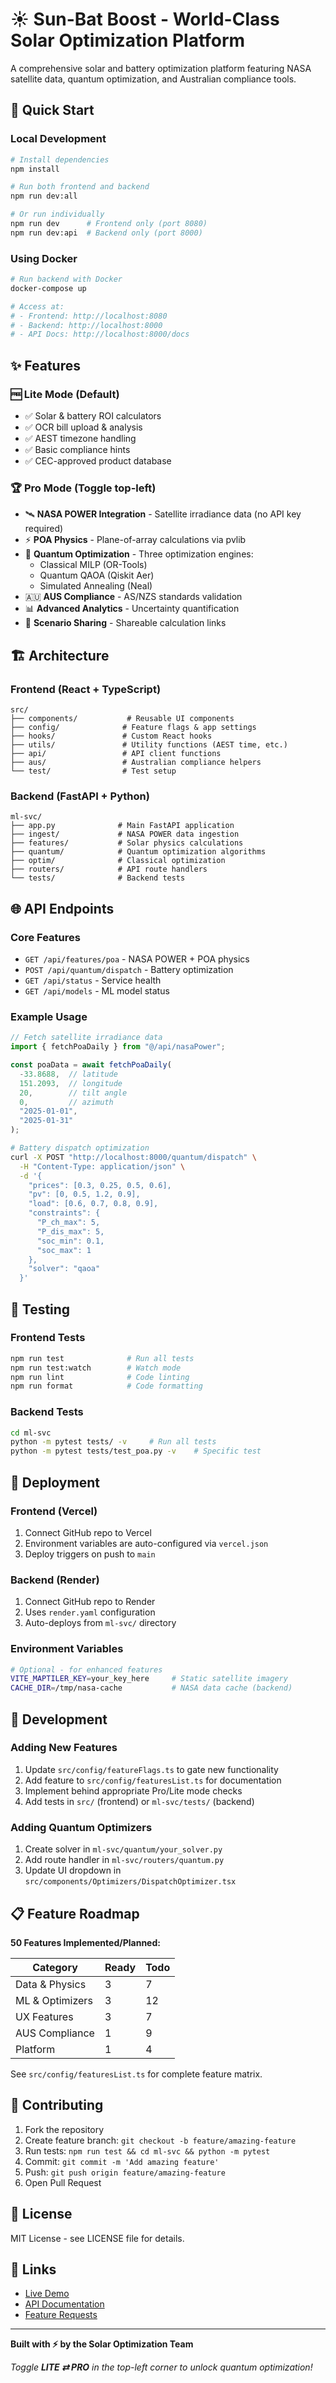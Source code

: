 # ☀️ Sun-Bat Boost - World-Class Solar Optimization Platform

A comprehensive solar and battery optimization platform featuring NASA satellite data, quantum optimization, and Australian compliance tools.

## 🚀 Quick Start

### Local Development

```bash
# Install dependencies
npm install

# Run both frontend and backend
npm run dev:all

# Or run individually
npm run dev      # Frontend only (port 8080)
npm run dev:api  # Backend only (port 8000)
```

### Using Docker

```bash
# Run backend with Docker
docker-compose up

# Access at:
# - Frontend: http://localhost:8080  
# - Backend: http://localhost:8000
# - API Docs: http://localhost:8000/docs
```

## ✨ Features

### 🆓 Lite Mode (Default)
- ✅ Solar & battery ROI calculators
- ✅ OCR bill upload & analysis
- ✅ AEST timezone handling
- ✅ Basic compliance hints
- ✅ CEC-approved product database

### 🏆 Pro Mode (Toggle top-left)
- 🛰️ **NASA POWER Integration** - Satellite irradiance data (no API key required)
- ⚡ **POA Physics** - Plane-of-array calculations via pvlib
- 🔬 **Quantum Optimization** - Three optimization engines:
  - Classical MILP (OR-Tools)
  - Quantum QAOA (Qiskit Aer)
  - Simulated Annealing (Neal)
- 🇦🇺 **AUS Compliance** - AS/NZS standards validation
- 📊 **Advanced Analytics** - Uncertainty quantification
- 🔗 **Scenario Sharing** - Shareable calculation links

## 🏗️ Architecture

### Frontend (React + TypeScript)
```
src/
├── components/           # Reusable UI components
├── config/              # Feature flags & app settings  
├── hooks/               # Custom React hooks
├── utils/               # Utility functions (AEST time, etc.)
├── api/                 # API client functions
├── aus/                 # Australian compliance helpers
└── test/                # Test setup
```

### Backend (FastAPI + Python)
```
ml-svc/
├── app.py              # Main FastAPI application
├── ingest/             # NASA POWER data ingestion
├── features/           # Solar physics calculations
├── quantum/            # Quantum optimization algorithms
├── optim/              # Classical optimization
├── routers/            # API route handlers
└── tests/              # Backend tests
```

## 🌐 API Endpoints

### Core Features
- `GET /api/features/poa` - NASA POWER + POA physics
- `POST /api/quantum/dispatch` - Battery optimization
- `GET /api/status` - Service health
- `GET /api/models` - ML model status

### Example Usage

```typescript
// Fetch satellite irradiance data
import { fetchPoaDaily } from "@/api/nasaPower";

const poaData = await fetchPoaDaily(
  -33.8688,  // latitude
  151.2093,  // longitude  
  20,        // tilt angle
  0,         // azimuth
  "2025-01-01",
  "2025-01-31"
);
```

```bash
# Battery dispatch optimization
curl -X POST "http://localhost:8000/quantum/dispatch" \
  -H "Content-Type: application/json" \
  -d '{
    "prices": [0.3, 0.25, 0.5, 0.6],
    "pv": [0, 0.5, 1.2, 0.9], 
    "load": [0.6, 0.7, 0.8, 0.9],
    "constraints": {
      "P_ch_max": 5,
      "P_dis_max": 5,
      "soc_min": 0.1,
      "soc_max": 1
    },
    "solver": "qaoa"
  }'
```

## 🧪 Testing

### Frontend Tests
```bash
npm run test              # Run all tests
npm run test:watch        # Watch mode
npm run lint              # Code linting
npm run format            # Code formatting
```

### Backend Tests  
```bash
cd ml-svc
python -m pytest tests/ -v     # Run all tests
python -m pytest tests/test_poa.py -v    # Specific test
```

## 🚢 Deployment

### Frontend (Vercel)
1. Connect GitHub repo to Vercel
2. Environment variables are auto-configured via `vercel.json`
3. Deploy triggers on push to `main`

### Backend (Render)
1. Connect GitHub repo to Render
2. Uses `render.yaml` configuration
3. Auto-deploys from `ml-svc/` directory

### Environment Variables
```bash
# Optional - for enhanced features
VITE_MAPTILER_KEY=your_key_here     # Static satellite imagery
CACHE_DIR=/tmp/nasa-cache           # NASA data cache (backend)
```

## 🔧 Development

### Adding New Features
1. Update `src/config/featureFlags.ts` to gate new functionality
2. Add feature to `src/config/featuresList.ts` for documentation
3. Implement behind appropriate Pro/Lite mode checks
4. Add tests in `src/` (frontend) or `ml-svc/tests/` (backend)

### Adding Quantum Optimizers
1. Create solver in `ml-svc/quantum/your_solver.py`
2. Add route handler in `ml-svc/routers/quantum.py`
3. Update UI dropdown in `src/components/Optimizers/DispatchOptimizer.tsx`

## 📋 Feature Roadmap

**50 Features Implemented/Planned:**

| Category | Ready | Todo | 
|----------|--------|------|
| Data & Physics | 3 | 7 |
| ML & Optimizers | 3 | 12 |
| UX Features | 3 | 7 |
| AUS Compliance | 1 | 9 |
| Platform | 1 | 4 |

See `src/config/featuresList.ts` for complete feature matrix.

## 🤝 Contributing

1. Fork the repository
2. Create feature branch: `git checkout -b feature/amazing-feature`
3. Run tests: `npm run test && cd ml-svc && python -m pytest`
4. Commit: `git commit -m 'Add amazing feature'`
5. Push: `git push origin feature/amazing-feature`
6. Open Pull Request

## 📄 License

MIT License - see LICENSE file for details.

## 🔗 Links

- [Live Demo](https://sun-bat-boost.vercel.app)
- [API Documentation](https://sun-bat-boost-api.onrender.com/docs)
- [Feature Requests](https://github.com/your-org/sun-bat-boost/issues)

---

**Built with ⚡ by the Solar Optimization Team**

*Toggle **LITE ⇄ PRO** in the top-left corner to unlock quantum optimization!*